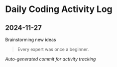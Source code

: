 # Daily Coding Activity Log

## 2024-11-27

Brainstorming new ideas

> Every expert was once a beginner.

*Auto-generated commit for activity tracking*
